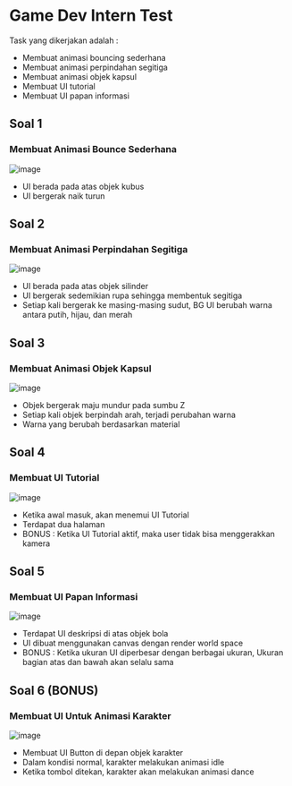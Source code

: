 # Game Dev Intern Test

Task yang dikerjakan adalah :
- Membuat animasi bouncing sederhana
- Membuat animasi perpindahan segitiga
- Membuat animasi objek kapsul
- Membuat UI tutorial
- Membuat UI papan informasi

## Soal 1
### Membuat Animasi Bounce Sederhana

![image](https://github.com/user-attachments/assets/60d0e193-1650-46d4-a52c-4378df62a8ad)

- UI berada pada atas objek kubus
- UI bergerak naik turun


## Soal 2
### Membuat Animasi Perpindahan Segitiga

![image](https://github.com/user-attachments/assets/8417d110-62b5-4fea-a6e3-fae615086582)

- UI berada pada atas objek silinder
- UI bergerak sedemikian rupa sehingga membentuk segitiga
- Setiap kali bergerak ke masing-masing sudut, BG UI berubah warna antara putih, hijau, dan merah


## Soal 3
### Membuat Animasi Objek Kapsul

![image](https://github.com/user-attachments/assets/72eb43b3-ca28-48e7-acce-f9e408b4a734)

- Objek bergerak maju mundur pada sumbu Z
- Setiap kali objek berpindah arah, terjadi perubahan warna
- Warna yang berubah berdasarkan material


## Soal 4
### Membuat UI Tutorial

![image](https://github.com/user-attachments/assets/bec4b75c-0259-45c5-82bf-676f667fb602)

- Ketika awal masuk, akan menemui UI Tutorial
- Terdapat dua halaman
- BONUS : Ketika UI Tutorial aktif, maka user tidak bisa menggerakkan kamera


## Soal 5
### Membuat UI Papan Informasi

![image](https://github.com/user-attachments/assets/ecf4e256-072b-4a8d-abf0-f61d6bba84ee)

- Terdapat UI deskripsi di atas objek bola
- UI dibuat menggunakan canvas dengan render world space
- BONUS : Ketika ukuran UI diperbesar dengan berbagai ukuran, Ukuran bagian atas dan bawah akan selalu sama


## Soal 6 (BONUS)
### Membuat UI Untuk Animasi Karakter

![image](https://github.com/user-attachments/assets/d7b1aa5a-d20c-4e6d-b7ef-65fe3eff0c4c)

- Membuat UI Button di depan objek karakter
- Dalam kondisi normal, karakter melakukan animasi idle
- Ketika tombol ditekan, karakter akan melakukan animasi dance


